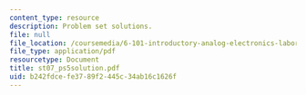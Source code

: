 ```yaml
---
content_type: resource
description: Problem set solutions.
file: null
file_location: /coursemedia/6-101-introductory-analog-electronics-laboratory-spring-2007/b242fdcefe3789f2445c34ab16c1626f_st07_ps5solution.pdf
file_type: application/pdf
resourcetype: Document
title: st07_ps5solution.pdf
uid: b242fdce-fe37-89f2-445c-34ab16c1626f
---
```

